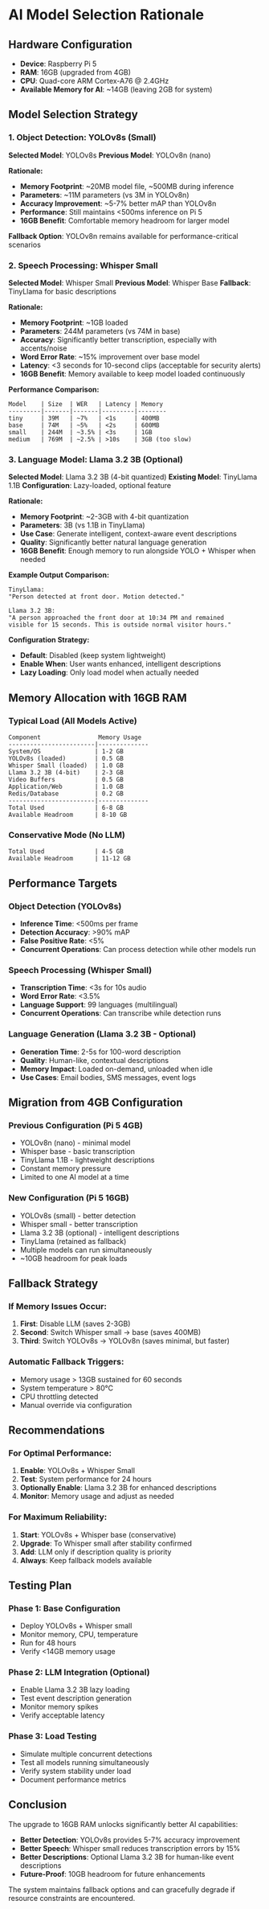 # AI Model Selection Rationale

## Hardware Configuration
- **Device**: Raspberry Pi 5
- **RAM**: 16GB (upgraded from 4GB)
- **CPU**: Quad-core ARM Cortex-A76 @ 2.4GHz
- **Available Memory for AI**: ~14GB (leaving 2GB for system)

## Model Selection Strategy

### 1. Object Detection: YOLOv8s (Small)

**Selected Model**: YOLOv8s
**Previous Model**: YOLOv8n (nano)

**Rationale:**
- **Memory Footprint**: ~20MB model file, ~500MB during inference
- **Parameters**: ~11M parameters (vs 3M in YOLOv8n)
- **Accuracy Improvement**: ~5-7% better mAP than YOLOv8n
- **Performance**: Still maintains <500ms inference on Pi 5
- **16GB Benefit**: Comfortable memory headroom for larger model

**Fallback Option**: YOLOv8n remains available for performance-critical scenarios

### 2. Speech Processing: Whisper Small

**Selected Model**: Whisper Small
**Previous Model**: Whisper Base
**Fallback**: TinyLlama for basic descriptions

**Rationale:**
- **Memory Footprint**: ~1GB loaded
- **Parameters**: 244M parameters (vs 74M in base)
- **Accuracy**: Significantly better transcription, especially with accents/noise
- **Word Error Rate**: ~15% improvement over base model
- **Latency**: <3 seconds for 10-second clips (acceptable for security alerts)
- **16GB Benefit**: Memory available to keep model loaded continuously

**Performance Comparison:**
```
Model    | Size  | WER   | Latency | Memory
---------|-------|-------|---------|--------
tiny     | 39M   | ~7%   | <1s     | 400MB
base     | 74M   | ~5%   | <2s     | 600MB
small    | 244M  | ~3.5% | <3s     | 1GB
medium   | 769M  | ~2.5% | >10s    | 3GB (too slow)
```

### 3. Language Model: Llama 3.2 3B (Optional)

**Selected Model**: Llama 3.2 3B (4-bit quantized)
**Existing Model**: TinyLlama 1.1B
**Configuration**: Lazy-loaded, optional feature

**Rationale:**
- **Memory Footprint**: ~2-3GB with 4-bit quantization
- **Parameters**: 3B (vs 1.1B in TinyLlama)
- **Use Case**: Generate intelligent, context-aware event descriptions
- **Quality**: Significantly better natural language generation
- **16GB Benefit**: Enough memory to run alongside YOLO + Whisper when needed

**Example Output Comparison:**
```
TinyLlama:
"Person detected at front door. Motion detected."

Llama 3.2 3B:
"A person approached the front door at 10:34 PM and remained 
visible for 15 seconds. This is outside normal visitor hours."
```

**Configuration Strategy:**
- **Default**: Disabled (keep system lightweight)
- **Enable When**: User wants enhanced, intelligent descriptions
- **Lazy Loading**: Only load model when actually needed

## Memory Allocation with 16GB RAM

### Typical Load (All Models Active)
```
Component                Memory Usage
------------------------|--------------
System/OS               | 1-2 GB
YOLOv8s (loaded)        | 0.5 GB
Whisper Small (loaded)  | 1.0 GB
Llama 3.2 3B (4-bit)    | 2-3 GB
Video Buffers           | 0.5 GB
Application/Web         | 1.0 GB
Redis/Database          | 0.2 GB
------------------------|--------------
Total Used              | 6-8 GB
Available Headroom      | 8-10 GB
```

### Conservative Mode (No LLM)
```
Total Used              | 4-5 GB
Available Headroom      | 11-12 GB
```

## Performance Targets

### Object Detection (YOLOv8s)
- **Inference Time**: <500ms per frame
- **Detection Accuracy**: >90% mAP
- **False Positive Rate**: <5%
- **Concurrent Operations**: Can process detection while other models run

### Speech Processing (Whisper Small)
- **Transcription Time**: <3s for 10s audio
- **Word Error Rate**: <3.5%
- **Language Support**: 99 languages (multilingual)
- **Concurrent Operations**: Can transcribe while detection runs

### Language Generation (Llama 3.2 3B - Optional)
- **Generation Time**: 2-5s for 100-word description
- **Quality**: Human-like, contextual descriptions
- **Memory Impact**: Loaded on-demand, unloaded when idle
- **Use Cases**: Email bodies, SMS messages, event logs

## Migration from 4GB Configuration

### Previous Configuration (Pi 5 4GB)
- YOLOv8n (nano) - minimal model
- Whisper base - basic transcription
- TinyLlama 1.1B - lightweight descriptions
- Constant memory pressure
- Limited to one AI model at a time

### New Configuration (Pi 5 16GB)
- YOLOv8s (small) - better detection
- Whisper small - better transcription
- Llama 3.2 3B (optional) - intelligent descriptions
- TinyLlama (retained as fallback)
- Multiple models can run simultaneously
- ~10GB headroom for peak loads

## Fallback Strategy

### If Memory Issues Occur:
1. **First**: Disable LLM (saves 2-3GB)
2. **Second**: Switch Whisper small → base (saves 400MB)
3. **Third**: Switch YOLOv8s → YOLOv8n (saves minimal, but faster)

### Automatic Fallback Triggers:
- Memory usage > 13GB sustained for 60 seconds
- System temperature > 80°C
- CPU throttling detected
- Manual override via configuration

## Recommendations

### For Optimal Performance:
1. **Enable**: YOLOv8s + Whisper Small
2. **Test**: System performance for 24 hours
3. **Optionally Enable**: Llama 3.2 3B for enhanced descriptions
4. **Monitor**: Memory usage and adjust as needed

### For Maximum Reliability:
1. **Start**: YOLOv8s + Whisper base (conservative)
2. **Upgrade**: To Whisper small after stability confirmed
3. **Add**: LLM only if description quality is priority
4. **Always**: Keep fallback models available

## Testing Plan

### Phase 1: Base Configuration
- Deploy YOLOv8s + Whisper small
- Monitor memory, CPU, temperature
- Run for 48 hours
- Verify <14GB memory usage

### Phase 2: LLM Integration (Optional)
- Enable Llama 3.2 3B lazy loading
- Test event description generation
- Monitor memory spikes
- Verify acceptable latency

### Phase 3: Load Testing
- Simulate multiple concurrent detections
- Test all models running simultaneously
- Verify system stability under load
- Document performance metrics

## Conclusion

The upgrade to 16GB RAM unlocks significantly better AI capabilities:
- **Better Detection**: YOLOv8s provides 5-7% accuracy improvement
- **Better Speech**: Whisper small reduces transcription errors by 15%
- **Better Descriptions**: Optional Llama 3.2 3B for human-like event descriptions
- **Future-Proof**: 10GB headroom for future enhancements

The system maintains fallback options and can gracefully degrade if resource constraints are encountered.

